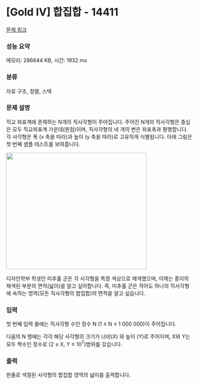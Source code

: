 # [Gold IV] 합집합 - 14411 

[문제 링크](https://www.acmicpc.net/problem/14411) 

### 성능 요약

메모리: 286644 KB, 시간: 1932 ms

### 분류

자료 구조, 정렬, 스택

### 문제 설명

<p>직교 좌표계에 존재하는 N개의 직사각형이 주어집니다. 주어진 N개의 직사각형은 중심은 모두 직교좌표계 가운데(원점)이며, 직사각형의 네 개의 변은 좌표축과 평행합니다. 각 사각형은 폭 (x 축을 따라)과 높이 (y 축을 따라)로 고유하게 식별됩니다. 아래 그림은 첫 번째 샘플 테스트를 보여줍니다.</p>

<p><img alt="" src="https://onlinejudgeimages.s3.amazonaws.com/problem/14411/%EC%8A%A4%ED%81%AC%EB%A6%B0%EC%83%B7%202017-02-02%20%EC%98%A4%ED%9B%84%208.15.41.png" style="height:316px; width:380px"></p>

<p dir="ltr">디자인학부 학생인 미추홀 군은 각 사각형을 특정 색상으로 채색했으며, 이제는 종이의 채색된 부분의 면적(넓이)을 알고 싶어합니다. 즉, 미추홀 군은 적어도 하나의 직사각형에 속하는 영역(모든 직사각형의 합집합)의 면적을 알고 싶습니다.</p>

### 입력 

 <p dir="ltr">첫 번째 입력 줄에는 직사각형 수인 정수 N (1 ≤ N ≤ 1 000 000)이 주어집니다.</p>

<p>다음의 N 행에는 각각 해당 사각형의 크기가 너비(X) 와 높이 (Y)로 주어지며, X와 Y는 모두  짝수인 정수로 (2 ≤ X, Y ≤ 10<sup>7</sup>)범위를 갖습니다.</p>

### 출력 

 <p>한줄로 색칠된 사각형의 합집합 영역의 넓이를 출력합니다.</p>

